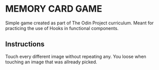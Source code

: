 # MEMORY CARD GAME

Simple game created as part of The Odin Project curriculum.
Meant for practicing the use of Hooks in functional components.

## Instructions

Touch every different image without repeating any. You loose when touching an image that was allready picked.
